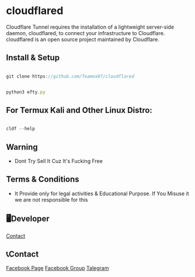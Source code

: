 # cloudflared
Cloudflare Tunnel requires the installation of a lightweight server-side daemon, cloudflared,  to connect your infrastructure to Cloudflare. cloudflared is an open source project maintained by Cloudflare.



## Install & Setup

```javascript

git clone https://github.com/Teamex07/cloudflared

```
```javascript

python3 efty.py

```

## For Termux  Kali and Other Linux Distro:
```javascript

cldf --help

```
## Warning 
- Dont Try Sell It Cuz It's Fucking Free

## Terms & Conditions 
- It Provide only for legal activities & Educational Purpose. If You Misuse it we are not responsible for this
## 🖥️Developer
<a href="https://m.facebook.com/teamex2k22/">Contact</a>
## 📞Contact
<a href="https://m.facebook.com/teamex2k22/">Facebook Page</a>
<a href="https://m.facebook.com/groups/653841422225536/?ref=pages_profile_groups_tab&paipv=1">Facebook Group</a>
<a href="https://t.me/Teamex07">Talegram</a>

